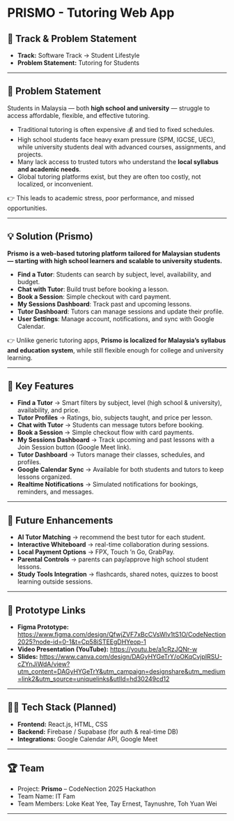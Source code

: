 # PRISMO - Tutoring Web App

## 📌 Track & Problem Statement
- **Track:** Software Track → Student Lifestyle
- **Problem Statement:** Tutoring for Students

---

## 📝 Problem Statement
Students in Malaysia — both **high school and university** — struggle to access affordable, flexible, and effective tutoring.

- Traditional tutoring is often expensive 💰 and tied to fixed schedules.  
- High school students face heavy exam pressure (SPM, IGCSE, UEC), while university students deal with advanced courses, assignments, and projects.  
- Many lack access to trusted tutors who understand the **local syllabus and academic needs**.  
- Global tutoring platforms exist, but they are often too costly, not localized, or inconvenient.  

👉 This leads to academic stress, poor performance, and missed opportunities.

---

## 💡 Solution (Prismo)
**Prismo is a web-based tutoring platform tailored for Malaysian students — starting with high school learners and scalable to university students.**

- **Find a Tutor**: Students can search by subject, level, availability, and budget.  
- **Chat with Tutor**: Build trust before booking a lesson.  
- **Book a Session**: Simple checkout with card payment.  
- **My Sessions Dashboard**: Track past and upcoming lessons.  
- **Tutor Dashboard**: Tutors can manage sessions and update their profile.  
- **User Settings**: Manage account, notifications, and sync with Google Calendar.  

👉 Unlike generic tutoring apps, **Prismo is localized for Malaysia’s syllabus and education system**, while still flexible enough for college and university learning.

---

## 🚀 Key Features
- **Find a Tutor** → Smart filters by subject, level (high school & university), availability, and price.
- **Tutor Profiles** → Ratings, bio, subjects taught, and price per lesson.
- **Chat with Tutor** → Students can message tutors before booking.
- **Book a Session** → Simple checkout flow with card payments.
- **My Sessions Dashboard** → Track upcoming and past lessons with a Join Session button (Google Meet link).
- **Tutor Dashboard** → Tutors manage their classes, schedules, and profiles.
- **Google Calendar Sync** → Available for both students and tutors to keep lessons organized.
- **Realtime Notifications** → Simulated notifications for bookings, reminders, and messages.

---

## 🔮 Future Enhancements
- **AI Tutor Matching** → recommend the best tutor for each student.  
- **Interactive Whiteboard** → real-time collaboration during sessions.  
- **Local Payment Options** → FPX, Touch ’n Go, GrabPay.  
- **Parental Controls** → parents can pay/approve high school student lessons.  
- **Study Tools Integration** → flashcards, shared notes, quizzes to boost learning outside sessions.

---

## 📂 Prototype Links
- **Figma Prototype:** https://www.figma.com/design/QfwjZVF7xBcCVsWlv1tS1O/CodeNection2025?node-id=0-1&t=Cp58iSTEEgDHYeop-1 
- **Video Presentation (YouTube):** https://youtu.be/a1cRzJQNr-w
- **Slides:** https://www.canva.com/design/DAGyHYGeTrY/oOKqCvjpIRSU-cZYnJiWdA/view?utm_content=DAGyHYGeTrY&utm_campaign=designshare&utm_medium=link2&utm_source=uniquelinks&utlId=hd30249cd12

---

## 👨‍💻 Tech Stack (Planned)
- **Frontend:** React.js, HTML, CSS  
- **Backend:** Firebase / Supabase (for auth & real-time DB)  
- **Integrations:** Google Calendar API, Google Meet

---

## 🏆 Team
- Project: **Prismo** – CodeNection 2025 Hackathon
- Team Name: IT Fam
- Team Members: Loke Keat Yee, Tay Ernest, Taynushre, Toh Yuan Wei

---
